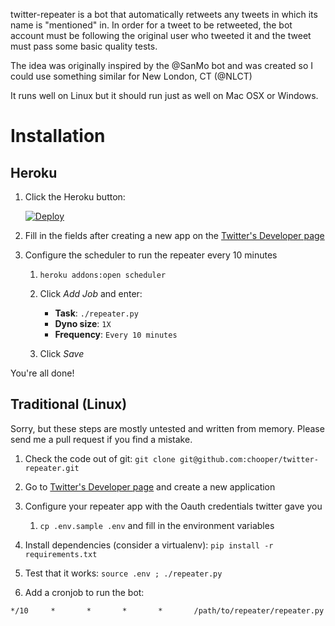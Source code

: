 twitter-repeater is a bot that automatically retweets any tweets in
which its name is "mentioned" in. In order for a tweet to be retweeted,
the bot account must be following the original user who tweeted it and the
tweet must pass some basic quality tests.

The idea was originally inspired by the @SanMo bot and was created so I
could use something similar for New London, CT (@NLCT)

It runs well on Linux but it should run just as well on Mac OSX or
Windows.

# Installation

## Heroku

1. Click the Heroku button:

   [![Deploy](https://www.herokucdn.com/deploy/button.png)](https://heroku.com/deploy)

2. Fill in the fields after creating a new app on the [Twitter's Developer page](https://dev.twitter.com/apps)

3. Configure the scheduler to run the repeater every 10 minutes

    1. `heroku addons:open scheduler`

    2. Click *Add Job* and enter:
        * **Task**: `./repeater.py`
        * **Dyno size**: `1X`
        * **Frequency**: `Every 10 minutes`

    3. Click *Save*

You're all done!

## Traditional (Linux)

Sorry, but these steps are mostly untested and written from memory. Please send
me a pull request if you find a mistake.

1. Check the code out of git: `git clone git@github.com:chooper/twitter-repeater.git`

2. Go to [Twitter's Developer page](https://dev.twitter.com/apps) and create a new application

3. Configure your repeater app with the Oauth credentials twitter gave you

    1. `cp .env.sample .env` and fill in the environment variables

4. Install dependencies (consider a virtualenv): `pip install -r requirements.txt`

5. Test that it works: `source .env ; ./repeater.py`

6. Add a cronjob to run the bot:

  ```
  */10     *       *       *       *       /path/to/repeater/repeater.py
  ```


